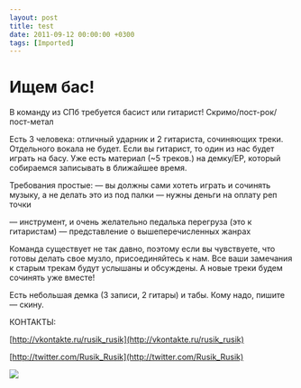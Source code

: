 ```yaml
---
layout: post
title: test
date: 2011-09-12 00:00:00 +0300
tags: [Imported]
---
```

# Ищем бас!

В команду из СПб требуется басист или гитарист!
Скримо/пост-рок/пост-метал

Есть 3 человека: отличный ударник и 2 гитариста, сочиняющих треки. Отдельного вокала не будет.
Если вы гитарист, то один из нас будет играть на басу.
Уже есть материал (~5 треков.) на демку/ЕР, который собираемся записывать в ближайшее время.

Требования простые:
— вы должны сами хотеть играть и сочинять музыку, а не делать это из под палки
— нужны деньги на оплату реп точки

— инструмент, и очень желательно педалька перегруза (это к гитаристам)
— представление о вышеперечисленных жанрах

Команда существует не так давно, поэтому если вы чувствуете, что готовы делать свое музло, присоединяйтесь к нам. Все ваши замечания к старым трекам будут услышаны и обсуждены. А новые треки будем сочинять уже вместе!

Есть небольшая демка (3 записи, 2 гитары) и табы. Кому надо, пишите — скину.

КОНТАКТЫ:

[http://vkontakte.ru/rusik_rusik](http://vkontakte.ru/rusik_rusik)

[http://twitter.com/Rusik_Rusik](http://twitter.com/Rusik_Rusik)

![](http://media.tumblr.com/tumblr_lrewcdIB1r1qfp23s.jpg)